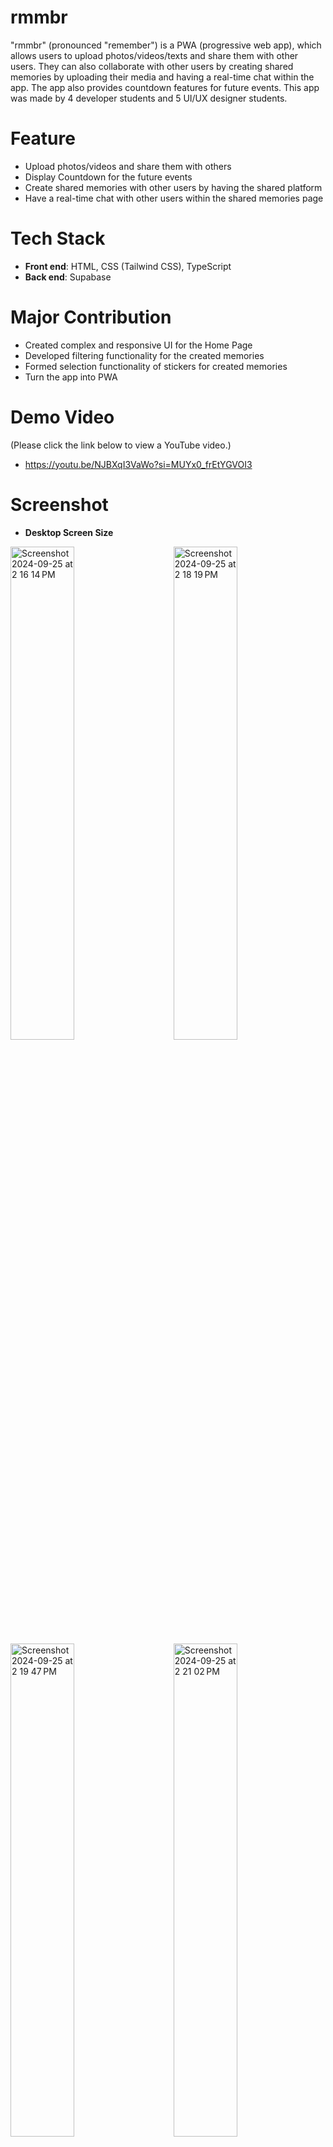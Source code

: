 # rmmbr
"rmmbr" (pronounced "remember") is a PWA (progressive web app), which allows users to upload photos/videos/texts and share them with other users. They can also collaborate with other users by creating shared memories by uploading their media and having a real-time chat within the app. The app also provides countdown features for future events. This app was made by 4 developer students and 5 UI/UX designer students. 

# Feature
- Upload photos/videos and share them with others
- Display Countdown for the future events
- Create shared memories with other users by having the shared platform
- Have a real-time chat with other users within the shared memories page  

# Tech Stack
- **Front end**: HTML, CSS (Tailwind CSS), TypeScript
- **Back end**: Supabase

# Major Contribution
- Created complex and responsive UI for the Home Page
- Developed filtering functionality for the created memories
- Formed selection functionality of stickers for created memories
- Turn the app into PWA

# Demo Video
(Please click the link below to view a YouTube video.)
- https://youtu.be/NJBXqI3VaWo?si=MUYx0_frEtYGVOI3
  
# Screenshot
- **Desktop Screen Size**
<img src="https://github.com/user-attachments/assets/60c0f844-2d19-467d-8dcf-9e4cc58455e0" alt="Screenshot 2024-09-25 at 2 16 14 PM" width="45%" style="margin-right: 30px;" />
<img src="https://github.com/user-attachments/assets/7d2a1f59-5946-49b4-bdfe-3da74a352410" alt="Screenshot 2024-09-25 at 2 18 19 PM" width="45%" />

<img src="https://github.com/user-attachments/assets/20b7e877-b480-4f13-94f3-0039a4581735" alt="Screenshot 2024-09-25 at 2 19 47 PM" width="45%" style="margin-right: 30px;" />
<img src="https://github.com/user-attachments/assets/03de1c30-8c18-4a9d-a774-8b46e1e1b7ff" alt="Screenshot 2024-09-25 at 2 21 02 PM" width="45%" />

- **Mobile Screen Size**
<img src="https://github.com/user-attachments/assets/55a1cd64-a2ac-4541-be16-9c0aadd76bbd" alt="Screenshot 2024-09-25 at 2 34 41 PM" width="30%" style="margin-right:30px;" />
<img src="https://github.com/user-attachments/assets/dbe07ee1-9519-4e49-9b8d-d2c3812667ab" alt="Screenshot 2024-09-25 at 2 34 24 PM" width="30%" style="margin-right:30px;" />
<img src="https://github.com/user-attachments/assets/676f7e02-3389-4f96-808a-3600b6b69f63" alt="Screenshot 2024-09-25 at 2 34 12 PM" width="30%" style="margin-right:30px;" />

<img src="https://github.com/user-attachments/assets/af8a2339-79d7-42c7-b23f-0e03ad60977e" alt="Screenshot 2024-09-25 at 2 33 57 PM" width="30%" style="margin-right:30px;" />
<img src="https://github.com/user-attachments/assets/d553aca0-5089-464f-acd9-5b50522d9640" alt="Screenshot 2024-09-25 at 2 33 45 PM" width="30%" />
